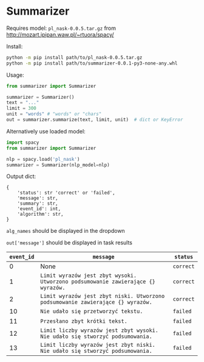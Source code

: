 # Summarizer
Requires model: `pl_nask-0.0.5.tar.gz` from http://mozart.ipipan.waw.pl/~rtuora/spacy/

Install:
```bash
python -m pip install path/to/pl_nask-0.0.5.tar.gz
python -m pip install path/to/summarizer-0.0.1-py3-none-any.whl 
```

Usage:
```python
from summarizer import Summarizer

summarizer = Summarizer()
text = "..."
limit = 300
unit = "words" # "words" or "chars"
out = summarizer.summarize(text, limit, unit)  # dict or KeyError
```
Alternatively use loaded model:
```python
import spacy
from summarizer import Summarizer

nlp = spacy.load('pl_nask')
summarizer = Summarizer(nlp_model=nlp)
```

Output dict:
```
{
    'status': str 'correct' or 'failed',
    'message': str,
    'summary': str,
    'event_id': int,
    'algorithm': str,
}
```

`alg_names` should be displayed in the dropdown

`out['message']` should be displayed in task results



| `event_id` | `message` | `status` |
|---|---|--- |
| 0 | None| `correct` |
| 1 | `Limit wyrazów jest zbyt wysoki. Utworzono podsumowanie zawierające {} wyrazów.` | `correct` |
| 2 | `Limit wyrazów jest zbyt niski. Utworzono podsumowanie zawierające {} wyrazów.` | `correct` |
| 10 | `Nie udało się przetworzyć tekstu.` | `failed` |
| 11 | `Przesłano zbyt krótki tekst.` | `failed` |
| 12 | `Limit liczby wyrazów jest zbyt wysoki. Nie udało się stworzyć podsumowania.` | `failed` |
| 13 | `Limit liczby wyrazów jest zbyt niski. Nie udało się stworzyć podsumowania.` | `failed` |


